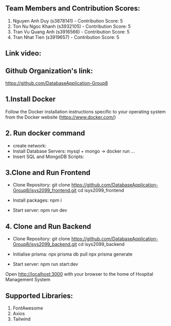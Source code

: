 
## Team Members and Contribution Scores:
1. Nguyen Anh Duy (s3878141) - Contribution Score: 5
2. Ton Nu Ngoc Khanh (s3932105) - Contribution Score: 5
3. Tran Vu Quang Anh (s3916566) - Contribution Score: 5
4. Tran Nhat Tien (s3919657) - Contribution Score: 5

## Link video:

## Github Organization's link: 
https://github.com/DatabaseApplication-Group8 

## 1.Install Docker
Follow the Docker installation instructions specific to your operating system from the Docker website (https://www.docker.com/)

## 2. Run docker command
- create network:
- Install Database Servers: mysql + mongo -> docker run …
- Insert SQL and MongoDB Scripts:

## 3.Clone and Run Frontend 
- Clone Repository:
    git clone https://github.com/DatabaseApplication-Group8/isys2099_frontend.git
    cd isys2099_frontend

- Install packages: npm i

- Start server: npm run dev

## 4. Clone and Run Backend
- Clone Repository:
    git clone https://github.com/DatabaseApplication-Group8/isys2099_backend.git
    cd isys2099_backend

- Initialise prisma: 
    npx prisma db pull
    npx prisma generate

- Start server: npm run start:dev


Open [http://localhost:3000](http://localhost:3000) with your browser to the home of Hospital Management System

## Supported Libraries:
1. FontAwesome
2. Axios 
3. Tailwind
